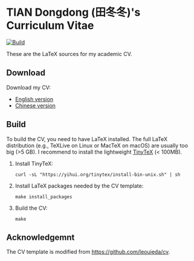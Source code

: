 # TIAN Dongdong (田冬冬)'s Curriculum Vitae

[![Build](https://github.com/seisman/cv/actions/workflows/build.yaml/badge.svg)](https://github.com/seisman/cv/actions/workflows/build.yaml)

These are the LaTeX sources for my academic CV.

## Download

Download my CV:

- [English version](https://github.com/seisman/cv/raw/gh-pages/DTian_cv_en.pdf)
- [Chinese version](https://github.com/seisman/cv/raw/gh-pages/DTian_cv_cn.pdf)

## Build

To build the CV, you need to have LaTeX installed. The full LaTeX distribution
(e.g., TeXLive on Linux or MacTeX on macOS) are usually too big (>5 GB).
I recommend to install the lightweight [TinyTeX](https://yihui.org/tinytex/)
(< 100MB).

1. 	Install TinyTeX:

		curl -sL "https://yihui.org/tinytex/install-bin-unix.sh" | sh

2. 	Install LaTeX packages needed by the CV template:

		make install_packages

3. 	Build the CV:

		make

## Acknowledgemnt

The CV template is modified from https://github.com/leouieda/cv.
